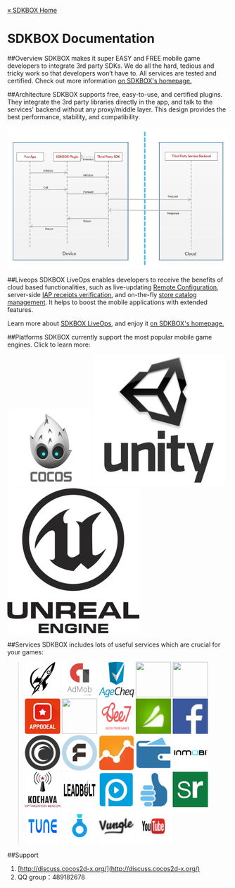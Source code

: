 [&#171; SDKBOX Home](http://sdkbox.com)

<h1>SDKBOX Documentation</h1>

##Overview
SDKBOX makes it super EASY and FREE mobile game developers to integrate 3rd party SDKs. We do all the hard, tedious and tricky work so that developers won’t have to. All services are tested and certified. Check out more information [on SDKBOX's homepage.](http://sdkbox.com)

##Architecture
SDKBOX supports free, easy-to-use, and certified plugins. They integrate the 3rd party libraries directly in the app, and talk to the services' backend without any proxy/middle layer. This design provides the best performance, stability, and compatibility.

![chart](./imgs/sdkbox_sequence.jpg)

##Liveops
SDKBOX LiveOps enables developers to receive the benefits of cloud based functionalities, such as live-updating [Remote Configuration](./liveops/remote-config), server-side [IAP receipts verification](./liveops/receipt-verification), and on-the-fly [store catalog management](./liveops/catalog-management). It helps to boost the mobile applications with extended features.

Learn more about [SDKBOX LiveOps](./liveops), and enjoy it [on SDKBOX's homepage.](http://sdkbox.com)

##Platforms
SDKBOX currently support the most popular mobile game engines. Click to learn more:

<div class="platforms">
<a href="./cocos"><img src="./imgs/cocos.png"></a>
<a href="./unity/iap"><img src="./imgs/unity.png"></a>
<a href="./unreal/iap"><img src="./imgs/unreal.png"></a>
</div>


##Services
SDKBOX includes lots of useful services which are crucial for your games:

<style type="text/css">
blockquote a img {
    width: 80px;
    height: 80px;
}

</style>

> <a href="http://www.sdkbox.com/plugins/adcolony"><img src="./imgs/adcolony.jpg" /></a>
> <a href="http://www.sdkbox.com/plugins/admob"><img src="./imgs/admob.jpg" /></a>
> <a href="http://www.sdkbox.com/plugins/agecheq"><img src="./imgs/agecheq.png" /></a>
> <a href="http://www.sdkbox.com/plugins/amazon"><img src="http://www.sdkbox.com/assets/img/amazon.jpg" /></a>
> <a href="http://www.sdkbox.com/plugins/appnext"><img src="http://www.sdkbox.com/assets/img/appnext.png" /></a>
> <a href="http://www.sdkbox.com/plugins/appodeal"><img src="./imgs/appodeal.png" /></a>
> <a href="http://www.sdkbox.com/plugins/apteligent"><img src="http://www.sdkbox.com/assets/img/apteligent.png" /></a>
> <a href="http://www.sdkbox.com/plugins/bee7"><img src="./imgs/bee7.jpg" /></a>
> <a href="http://www.sdkbox.com/plugins/chartboost"><img src="./imgs/chartboost.jpg" /></a>
> <a href="http://www.sdkbox.com/plugins/facebook"><img src="./imgs/facebook.jpg" /></a>
> <a href="http://www.sdkbox.com/plugins/flurryanalytics"><img src="./imgs/flurry.png" /></a>
> <a href="http://www.sdkbox.com/plugins/fyber"><img src="./imgs/fyber.jpg" /></a>
> <a href="http://www.sdkbox.com/plugins/googleanalytics"><img src="./imgs/ga.jpg" /></a>
> <a href="http://www.sdkbox.com/plugins/iap"><img src="./imgs/iap.png" /></a>
> <a href="http://www.sdkbox.com/plugins/inmobi"><img src="./imgs/inmobi.jpg" /></a>
> <a href="http://www.sdkbox.com/plugins/kochava"><img src="./imgs/kochava.jpg" /></a>
> <a href="http://www.sdkbox.com/plugins/leadbolt"><img src="./imgs/leadbolt.jpg" /></a>
> <a href="http://www.sdkbox.com/plugins/playphone"><img src="./imgs/playphone.jpg" /></a>
> <a href="http://www.sdkbox.com/plugins/ratings_reviews"><img src="./imgs/review.jpg" /></a>
> <a href="http://www.sdkbox.com/plugins/scientificrevenue"><img src="./imgs/sr.png" /></a>
> <a href="http://www.sdkbox.com/plugins/tune"><img src="./imgs/tune.jpg" /></a>
> <a href="http://www.sdkbox.com/plugins/valuepotion"><img src="./imgs/valuepotion.jpg" /></a>
> <a href="http://www.sdkbox.com/plugins/vungle"><img src="./imgs/vungle.jpg" /></a>
> <a href="http://www.sdkbox.com/plugins/youtube"><img src="./imgs/youtube.png" /></a>

##Support
1. [http://discuss.cocos2d-x.org/](http://discuss.cocos2d-x.org/)
2. QQ group：489182678

